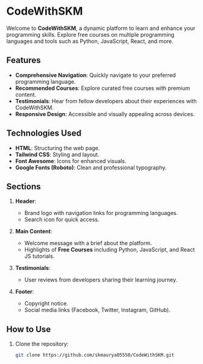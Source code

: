 # CodeWithSKM  

Welcome to **CodeWithSKM**, a dynamic platform to learn and enhance your programming skills. Explore free courses on multiple programming languages and tools such as Python, JavaScript, React, and more.  

## Features  

- **Comprehensive Navigation**: Quickly navigate to your preferred programming language.  
- **Recommended Courses**: Explore curated free courses with premium content.  
- **Testimonials**: Hear from fellow developers about their experiences with CodeWithSKM.  
- **Responsive Design**: Accessible and visually appealing across devices.  

## Technologies Used  

- **HTML**: Structuring the web page.  
- **Tailwind CSS**: Styling and layout.  
- **Font Awesome**: Icons for enhanced visuals.  
- **Google Fonts (Roboto)**: Clean and professional typography.  

## Sections  

1. **Header**:  
   - Brand logo with navigation links for programming languages.  
   - Search icon for quick access.  

2. **Main Content**:  
   - Welcome message with a brief about the platform.  
   - Highlights of **Free Courses** including Python, JavaScript, and React JS tutorials.  

3. **Testimonials**:  
   - User reviews from developers sharing their learning journey.  

4. **Footer**:  
   - Copyright notice.  
   - Social media links (Facebook, Twitter, Instagram, GitHub).  

## How to Use  

1. Clone the repository:  
   ```bash
   git clone https://github.com/skmaurya05550/CodeWithSKM.git
